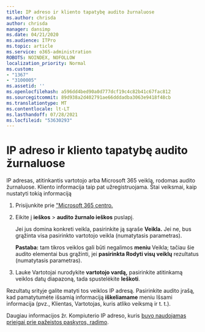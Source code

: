 ```yaml
---
title: IP adreso ir kliento tapatybę audito žurnaluose
ms.author: chrisda
author: chrisda
manager: dansimp
ms.date: 04/21/2020
ms.audience: ITPro
ms.topic: article
ms.service: o365-administration
ROBOTS: NOINDEX, NOFOLLOW
localization_priority: Normal
ms.custom:
- "1367"
- "3100005"
ms.assetid: ''
ms.openlocfilehash: a596dd4bed90a0d777dcf19c4c82b41c67fac812
ms.sourcegitcommit: 89d938a2d402791ae66dddadba3063e9418f48cb
ms.translationtype: MT
ms.contentlocale: lt-LT
ms.lasthandoff: 07/28/2021
ms.locfileid: "53630293"
---
```

# <a name="identify-ip-address-and-client-in-audit-logs"></a>IP adreso ir kliento tapatybę audito žurnaluose

IP adresas, atitinkantis vartotojo arba Microsoft 365 veiklą, rodomas audito žurnaluose. Kliento informacija taip pat užregistruojama. Štai veiksmai, kaip nustatyti tokią informaciją

1. Prisijunkite prie ["Microsoft 365 centro.](https://protection.office.com/)

2. Eikite į **ieškos**  >  **audito žurnalo ieškos** puslapį.

   Jei jus domina konkreti veikla, pasirinkite ją sąraše **Veikla.** Jei ne, bus grąžinta visa pasirinkto vartotojo veikla (numatytasis parametras).

   **Pastaba:** tam tikros veiklos gali būti negalimos **meniu** Veikla; tačiau šie audito elementai bus grąžinti, jei **pasirinkta Rodyti visų veiklų** rezultatus (numatytasis parametras).

3. Lauke Vartotojai nurodykite **vartotojo vardą,** pasirinkite atitinkamą veiklos datų diapazoną, tada spustelėkite **Ieškoti**.

Rezultatų srityje galite matyti tos veiklos IP adresą. Pasirinkite audito įrašą, kad pamatytumėte išsamią informaciją **iškeliamame** meniu Išsami informacija (pvz., Klientas, Vartotojas, kuris atliko veiksmą ir t. t.).

Daugiau informacijos žr. Kompiuterio IP adreso, kuris [buvo naudojamas prieigai prie pažeistos paskyros, radimo](/microsoft-365/compliance/auditing-troubleshooting-scenarios#find-the-ip-address-of-the-computer-used-to-access-a-compromised-account).
